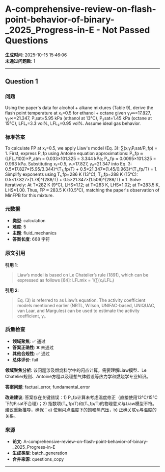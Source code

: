 # A-comprehensive-review-on-flash-point-behavior-of-binary-_2025_Progress-in-E - Not Passed Questions

**生成时间**: 2025-10-15 15:46:06  
**未通过问题数**: 1

---

## Question 1

### 问题

Using the paper's data for alcohol + alkane mixtures (Table 9), derive the flash point temperature at x₁=0.5 for ethanol + octane given γ₁∞=17.827, γ₂∞=21.347, P₁sat=5.95 kPa (ethanol at 13°C), P₂sat=1.45 kPa (octane at 15°C), LFL₁=3.3 vol%, LFL₂=0.95 vol%. Assume ideal gas behavior.

### 标准答案

To calculate FP at x₁=0.5, we apply Liaw's model (Eq. 3): ∑(xᵢγᵢPᵢsat/Pᵢ,fp) = 1. First, express Pᵢ,fp using Antoine equation approximations: P₁,fp ≈ (LFL₁/100)×P_atm = 0.033×101.325 = 3.344 kPa; P₂,fp ≈ 0.0095×101.325 = 0.963 kPa. Substituting x₁=0.5, γ₁=17.827, γ₂=21.347 into Eq. 3: 0.5×17.827×(5.95/3.344)^(T₂,fp/T) + 0.5×21.347×(1.45/0.963)^(T₁,fp/T) = 1. Simplify exponents using T₁,fp=286 K (13°C), T₂,fp=288 K (15°C): 0.5×17.827×(1.78)^(288/T) + 0.5×21.347×(1.506)^(286/T) = 1. Solve iteratively: At T=282 K (9°C), LHS=1.12; at T=283 K, LHS=1.02; at T=283.5 K, LHS≈1.00. Thus, FP ≈ 283.5 K (10.5°C), matching the paper's observation of MinFPB for this mixture.

### 元数据

- **类型**: calculation
- **难度**: 5
- **主题**: fluid_mechanics
- **答案长度**: 668 字符

### 原文引用

**引用 1**:
> Liaw’s model is based on Le Chatelier’s rule (1891), which can be expressed as follows [64]: LFLmix = 1/∑(xᵢ/LFLᵢ)

**引用 2**:
> Eq. (3) is referred to as Liaw’s equation. The activity coefficient models mentioned earlier (NRTL, Wilson, UNIFAC-based, UNIQUAC, van Laar, and Margules) can be used to estimate the activity coefficient, γᵢ.

### 质量检查

- **领域聚焦**: ✅ 通过
- **答案正确性**: ❌ 未通过
- **其他合规性**: ✅ 通过
- **总体评价**: fail

**领域聚焦分析**: 该问题涉及燃烧科学中的闪点计算，需要理解Liaw模型、Le Chatelier规则、Antoine方程以及理想气体假设等热力学和燃烧学专业知识。

**答案问题**: factual_error, fundamental_error

**改进建议**: 答案存在关键错误：1) Pᵢ,fp计算未考虑温度修正（直接使用13°C/15°C下的Pᵢsat不合理）；2) 指数项(T₂,fp/T)和(T₁,fp/T)的物理意义与Liaw模型不符。建议重新推导，确保：a) 使用闪点温度下的饱和蒸汽压，b) 正确关联γᵢ与温度的关系。

### 来源

- **论文**: A-comprehensive-review-on-flash-point-behavior-of-binary-_2025_Progress-in-E
- **生成类型**: batch_generation
- **合并来源**: questions_copy

---

